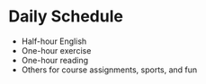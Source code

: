 # Daily Schedule
* Half-hour English
* One-hour exercise
* One-hour reading
* Others for course assignments, sports, and fun
